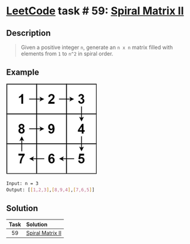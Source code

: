 # [LeetCode][leetcode] task # 59: [Spiral Matrix II][task]

Description
-----------

> Given a positive integer `n`, generate an `n x n` matrix
> filled with elements from `1` to `n^2` in spiral order.

Example
-------

![matrix.png](image/matrix.png)

```sh
Input: n = 3
Output: [[1,2,3],[8,9,4],[7,6,5]]
```

Solution
--------

| Task | Solution                     |
|:----:|:-----------------------------|
|  59  | [Spiral Matrix II][solution] |


[leetcode]: <http://leetcode.com/>
[task]: <https://leetcode.com/problems/spiral-matrix-ii/>
[solution]: <https://github.com/wellaxis/witalis-jkit/blob/main/module/tasks/src/main/java/com/witalis/jkit/tasks/core/task/leetcode/h1/p59/option/Practice.java>
